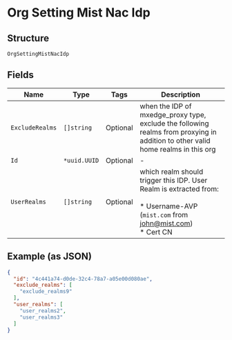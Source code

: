 
# Org Setting Mist Nac Idp

## Structure

`OrgSettingMistNacIdp`

## Fields

| Name | Type | Tags | Description |
|  --- | --- | --- | --- |
| `ExcludeRealms` | `[]string` | Optional | when the IDP of mxedge_proxy type, exclude the following realms from proxying in addition to other valid home realms in this org |
| `Id` | `*uuid.UUID` | Optional | - |
| `UserRealms` | `[]string` | Optional | which realm should trigger this IDP. User Realm is extracted from:<br><br>* Username-AVP (`mist.com` from john@mist.com)<br>* Cert CN |

## Example (as JSON)

```json
{
  "id": "4c441a74-d0de-32c4-78a7-a05e00d080ae",
  "exclude_realms": [
    "exclude_realms9"
  ],
  "user_realms": [
    "user_realms2",
    "user_realms3"
  ]
}
```

